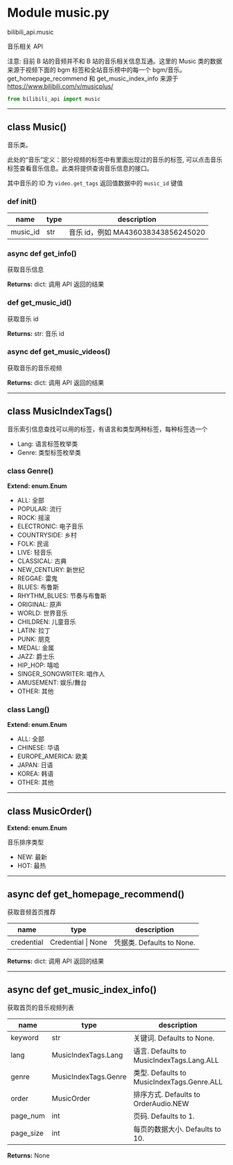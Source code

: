 # Module music.py


bilibili_api.music

音乐相关 API

注意: 目前 B 站的音频并不和 B 站的音乐相关信息互通。这里的 Music 类的数据来源于视频下面的 bgm 标签和全站音乐榜中的每一个 bgm/音乐。get_homepage_recommend 和 get_music_index_info 来源于 https://www.bilibili.com/v/musicplus/


``` python
from bilibili_api import music
```

---

## class Music()

音乐类。

此处的“音乐”定义：部分视频的标签中有里面出现过的音乐的标签, 可以点击音乐标签查看音乐信息。此类将提供查询音乐信息的接口。

其中音乐的 ID 为 `video.get_tags` 返回值数据中的 `music_id` 键值




### def __init__()


| name | type | description |
| - | - | - |
| music_id | str | 音乐 id，例如 MA436038343856245020 |


### async def get_info()

获取音乐信息



**Returns:** dict: 调用 API 返回的结果




### def get_music_id()

获取音乐 id



**Returns:** str: 音乐 id




### async def get_music_videos()

获取音乐的音乐视频



**Returns:** dict: 调用 API 返回的结果




---

## class MusicIndexTags()

音乐索引信息查找可以用的标签，有语言和类型两种标签，每种标签选一个

- Lang: 语言标签枚举类
- Genre: 类型标签枚举类




### class Genre()

**Extend: enum.Enum**

- ALL: 全部
- POPULAR: 流行
- ROCK: 摇滚
- ELECTRONIC: 电子音乐
- COUNTRYSIDE: 乡村
- FOLK: 民谣
- LIVE: 轻音乐
- CLASSICAL: 古典
- NEW_CENTURY: 新世纪
- REGGAE: 雷鬼
- BLUES: 布鲁斯
- RHYTHM_BLUES: 节奏与布鲁斯
- ORIGINAL: 原声
- WORLD: 世界音乐
- CHILDREN: 儿童音乐
- LATIN: 拉丁
- PUNK: 朋克
- MEDAL: 金属
- JAZZ: 爵士乐
- HIP_HOP: 嘻哈
- SINGER_SONGWRITER: 唱作人
- AMUSEMENT: 娱乐/舞台
- OTHER: 其他




### class Lang()

**Extend: enum.Enum**

- ALL: 全部
- CHINESE: 华语
- EUROPE_AMERICA: 欧美
- JAPAN: 日语
- KOREA: 韩语
- OTHER: 其他




---

## class MusicOrder()

**Extend: enum.Enum**

音乐排序类型

+ NEW: 最新
+ HOT: 最热




---

## async def get_homepage_recommend()

获取音频首页推荐


| name | type | description |
| - | - | - |
| credential | Credential \| None | 凭据类. Defaults to None. |

**Returns:** dict: 调用 API 返回的结果




---

## async def get_music_index_info()

获取首页的音乐视频列表


| name | type | description |
| - | - | - |
| keyword | str | 关键词. Defaults to None. |
| lang | MusicIndexTags.Lang | 语言. Defaults to MusicIndexTags.Lang.ALL |
| genre | MusicIndexTags.Genre | 类型. Defaults to MusicIndexTags.Genre.ALL |
| order | MusicOrder | 排序方式. Defaults to OrderAudio.NEW |
| page_num | int | 页码. Defaults to 1. |
| page_size | int | 每页的数据大小. Defaults to 10. |

**Returns:** None



